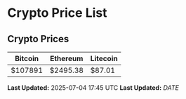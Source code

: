 # Crypto Price List

## Crypto Prices
| Bitcoin | Ethereum | Litecoin |
| ------- | -------- | -------- |
| $107891 | $2495.38 | $87.01 |
**Last Updated:** 2025-07-04 17:45 UTC
**Last Updated:** $DATE$
